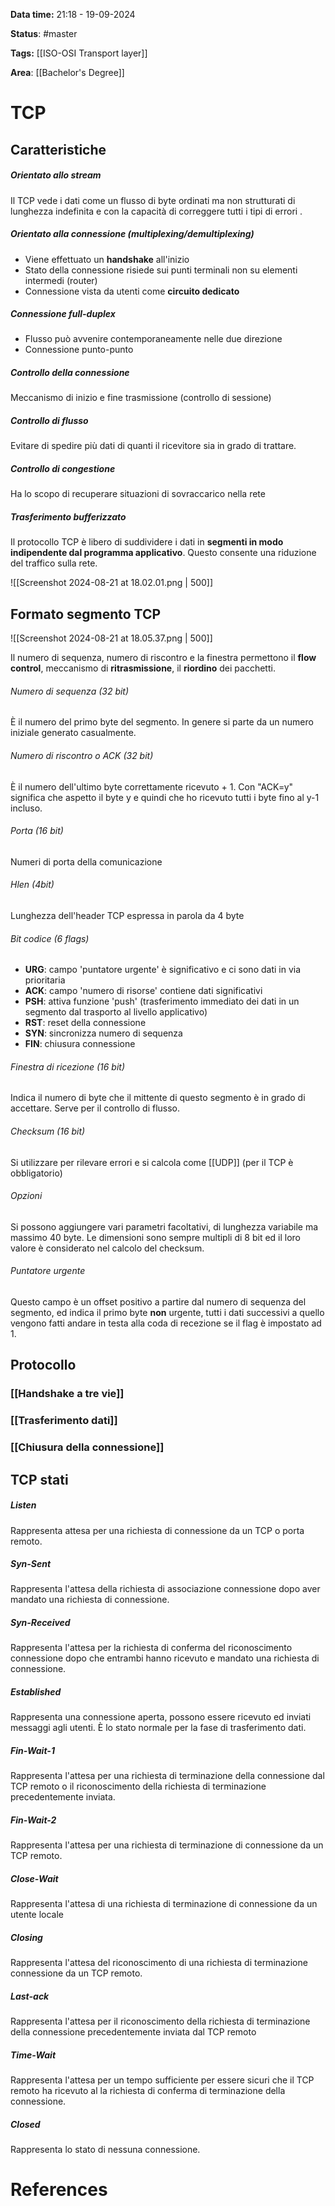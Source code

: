 **Data time:** 21:18 - 19-09-2024

**Status**: #master 

**Tags:** [[ISO-OSI Transport layer]]

**Area**: [[Bachelor's Degree]]
# TCP

## Caratteristiche
##### Orientato allo stream
Il TCP vede i dati come un flusso di byte ordinati ma non strutturati di lunghezza indefinita e con la capacità di correggere tutti i tipi di errori .
##### Orientato alla connessione (multiplexing/demultiplexing)
- Viene effettuato un **handshake** all'inizio
- Stato della connessione risiede sui punti terminali non su elementi intermedi (router)
- Connessione vista da utenti come **circuito dedicato**
##### Connessione full-duplex
- Flusso può avvenire contemporaneamente nelle due direzione
- Connessione punto-punto
##### Controllo della connessione
Meccanismo di inizio e fine trasmissione (controllo di sessione)
##### Controllo di flusso
Evitare di spedire più dati di quanti il ricevitore sia in grado di trattare.
##### Controllo di congestione
Ha lo scopo di recuperare situazioni di sovraccarico nella rete
##### Trasferimento bufferizzato
Il protocollo TCP è libero di suddividere i dati in **segmenti in modo indipendente dal programma applicativo**. Questo consente una riduzione del traffico sulla rete.

![[Screenshot 2024-08-21 at 18.02.01.png | 500]]

## Formato segmento TCP

![[Screenshot 2024-08-21 at 18.05.37.png | 500]]

Il numero di sequenza, numero di riscontro e la finestra permettono il **flow control**, meccanismo di **ritrasmissione**, il **riordino**  dei pacchetti.
###### Numero di sequenza (32 bit)
È il numero del primo byte del segmento. In genere si parte da un numero iniziale generato casualmente.
###### Numero di riscontro o ACK (32 bit)
È il numero dell'ultimo byte correttamente ricevuto + 1. Con "ACK=y" significa che aspetto il byte y e quindi che ho ricevuto tutti i byte fino al y-1 incluso. 
###### Porta (16 bit)
Numeri di porta della comunicazione
###### Hlen (4bit)
Lunghezza dell'header TCP espressa in parola da 4 byte
###### Bit codice (6 flags)
- **URG**: campo 'puntatore urgente' è significativo e ci sono dati in via prioritaria
- **ACK**: campo 'numero di risorse' contiene dati significativi
- **PSH**: attiva funzione 'push' (trasferimento immediato dei dati in un segmento dal trasporto al livello applicativo)
- **RST**: reset della connessione
- **SYN**: sincronizza numero di sequenza
- **FIN**: chiusura connessione
###### Finestra di ricezione (16 bit)
Indica il numero di byte che il mittente di questo segmento è in grado di accettare. Serve per il controllo di flusso.
###### Checksum (16 bit)
Si utilizzare per rilevare errori e si calcola come [[UDP]] (per il TCP è obbligatorio)
###### Opzioni
Si possono aggiungere vari parametri facoltativi, di lunghezza variabile ma massimo 40 byte. Le dimensioni sono sempre multipli di 8 bit ed il loro valore è considerato nel calcolo del checksum.
###### Puntatore urgente
Questo campo è un offset positivo a partire dal numero di sequenza del segmento, ed indica il primo byte **non** urgente, tutti i dati successivi a quello vengono fatti andare in testa alla coda di recezione se il flag è impostato ad 1.

## Protocollo
### [[Handshake a tre vie]]

### [[Trasferimento dati]]

### [[Chiusura della connessione]]


## TCP stati
##### Listen
Rappresenta attesa per una richiesta di connessione da un TCP o porta remoto.
##### Syn-Sent
Rappresenta l'attesa della richiesta di associazione connessione dopo aver mandato una richiesta di connessione.
##### Syn-Received
Rappresenta l'attesa per la richiesta di conferma del riconoscimento connessione dopo che entrambi hanno ricevuto e mandato una richiesta di connessione.
##### Established
Rappresenta una connessione aperta, possono essere ricevuto ed inviati messaggi agli utenti. È lo stato normale per la fase di trasferimento dati.
##### Fin-Wait-1
Rappresenta l'attesa per una richiesta di terminazione della connessione dal TCP remoto o il riconoscimento della richiesta di terminazione precedentemente inviata.
##### Fin-Wait-2
Rappresenta l'attesa per una richiesta di terminazione di connessione da un TCP remoto.
##### Close-Wait
Rappresenta l'attesa di una richiesta di terminazione di connessione da un utente locale
##### Closing
Rappresenta l'attesa del riconoscimento di una richiesta di terminazione connessione da un TCP remoto.
##### Last-ack
Rappresenta l'attesa per il riconoscimento della richiesta di terminazione della connessione precedentemente inviata dal TCP remoto
##### Time-Wait
Rappresenta l'attesa per un tempo sufficiente per essere sicuri che il TCP remoto ha ricevuto al la richiesta di conferma di terminazione della connessione. 
##### Closed
Rappresenta lo stato di nessuna connessione.



# References